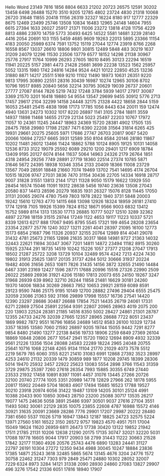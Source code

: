 Hello Wolrd
23149
7816
1856
8804
6633
21202
20723
26575
12591
30202
13458
6498
26488
15270
3510
9205
12785
4802
23724
4830
21318
10068
26720
31648
11855
20418
11156
26319
32327
16224
8180
917
12777
22329
8675
12469
23499
25746
13508
10834
16483
12965
24148
14604
7955
6615
27394
1633
26027
25917
21371
11006
23272
13818
4128
11756
4229
8813
4886
23970
14759
5773
30493
6425
14522
5581
14681
3239
28140
4416
2054
20691
103
1155
5459
4685
9609
19263
22013
5895
23366
11154
4183
20050
25989
6374
7591
13752
15119
27044
12774
23919
8766
2268
16558
8567
13037
26610
18806
9801
30815
12489
5848
483
30219
1637
31209
24079
12296
11530
23506
13779
6577
18152
14298
21138
30967
25776
27917
11764
10999
26293
27605
18010
8495
30123
22294
16519
11941
20225
5157
2981
4473
21428
25681
3699
22238
13523
1562
25957
5052
13315
1980
1742
24816
14284
9524
4421
10122
22850
4525
13236
31880
8871
14217
25511
5169
9210
11102
11490
18973
10631
26351
9220
9813
17995
30890
22551
28316
30439
16987
10274
12965
30106
8702
10796
19517
8985
20840
5656
32214
30795
30629
19039
26737
20601
27777
27087
8144
7826
5219
7432
17248
3784
5939
14017
27917
30087
3369
21570
3201
16418
19880
54
9554
13547
29699
9455
30912
5776
2713
17457
29617
2104
32299
14158
24448
32175
21328
4422
18658
2844
5159
16053
25481
25415
4838
1998
17173
17785
1056
8443
634
20011
159
12474
4940
13631
24273
10302
1017
8220
26897
1141
3105
2784
18811
3559
14937
11898
11468
14655
21729
22134
5023
25497
22203
10767
17972
11057
10
24361
11245
24447
18963
24369
15720
28381
4902
17505
135
28475
7858
29980
17198
21287
7471
6390
22208
31564
31814
6265
425
19931
29661
20275
25605
5971
17686
27747
26703
20817
9067
5420
20066
10694
27257
6665
3931
12589
350
8104
8584
20146
28180
11867
10202
11481
26012
13466
11424
18862
5788
10124
8905
19125
10131
14058
12536
8733
3122
19079
25592
6089
29210
1200
29401
1217
6909
18784
13409
9195
20127
6074
8144
11637
5064
14963
24326
2179
26764
1851
4318
24954
29256
7749
28891
27719
18360
22514
27374
10785
5871
31646
5672
24395
18938
10346
3354
2133
20409
18366
11008
23729
13567
7049
28591
18848
21660
7074
19469
13702
7541
14695
4174
26704
10515
18206
9747
27031
3836
7470
31154
30436
22705
14334
16918
28717
9007
31828
31551
13813
2144
17121
11328
9050
15179
16622
13929
550
28454
16574
15046
11091
19312
28638
5456
19740
23636
13508
27043
20580
837
14413
28596
20279
16835
1931
26327
15076
8128
11445
17050
31131
20065
29074
4780
7549
7803
1978
2822
1940
3731
5848
20003
19242
15610
12763
4770
14115
668
13098
12926
18324
18959
26181
27410
1774
12918
7105
19926
15399
7824
8152
18671
9566
9003
6832
13412
15752
5989
8114
1313
13530
17713
26885
10777
5027
12510
3289
32362
4897
22798
18159
31515
29744
17249
1122
4653
19117
11223
10337
5721
8339
12613
6217
888
17067
9495
8795
5545
17321
199
4654
28208
23654
23354
22877
25776
1240
3027
13211
2261
4041
28397
21095
16100
12773
15173
6854
21687
796
11326
20937
32155
20764
12989
814
4041
29078
31432
4781
25673
21165
12898
21635
30317
1868
14981
9727
21363
14032
32443
22621
11694
30347
3067
7201
14811
14872
23494
11182
8915
30260
15925
23744
291
18735
14519
10242
15226
1057
27377
21208
27047
17913
18502
21287
25722
3208
13729
10104
32489
9574
4242
7213
4224
7430
19802
31913
25625
13817
20135
31737
4284
5012
30666
31937
20224
19482
4006
31656
2653
10811
7826
31435
14156
3872
32655
21490
14484
6467
3391
23169
12427
1596
28771
17688
20996
15516
27326
22990
2509
26022
25869
26936
31921
4206
15180
17813
20073
655
24150
19267
3247
31968
26939
639
8962
32710
26244
11858
21481
16629
30181
24260
19370
14006
18834
30269
28663
7952
10653
29921
28159
6089
8591
29123
9590
7486
25175
9195
10149
12700
28882
27496
29404
6555
25475
32059
23086
21363
592
31166
29899
17998
15557
16736
27541
14420
12390
23297
28686
30487
26688
17854
7521
14435
26719
24061
17331
6271
22869
27504
25891
22564
9391
22807
20965
28963
4019
2075
200
220
13903
22524
28381
21185
14516
8350
5002
28427
24861
21301
28787
12355
24733
24276
32039
27665
12357
28965
28688
7722
8051
23437
1869
9982
7872
9551
16796
16856
24689
14512
8583
26100
10329
12734
3357
18395
13580
7060
21592
26897
9205
19744
15055
9442
7291
8277
9854
8480
21490
13277
22138
8456
19733
18906
2259
6849
27369
26104
18869
10848
20806
2677
10547
2941
15720
11902
12694
8909
4932
32339
9561
21226
13356
1504
28088
24583
22289
18224
2965
24048
20755
25641
10716
1068
22148
4265
9134
11104
21770
21029
4073
7578
5512
2219
5679
785
6060
3155
8221
21410
31083
6991
12868
27392
3523
28997
4253
24610
21132
20339
1479
30859
989
1877
10208
29745
18399
28306
5014
19470
25932
3457
22922
25623
13083
5554
2898
3766
11543
31359
3729
29875
25397
7260
27618
26354
7993
15885
30355
6749
27440
23533
21932
17458
10891
8397
11091
4457
31076
13445
27266
20726
32100
20740
27774
1005
3351
20989
14778
12829
27966
262
18178
5955
20817
15902
20449
5704
18083
4907
17494
15685
16523
17788
19527
30210
23918
20974
6056
31422
19487
13109
14205
30101
25124
4991
10388
20433
900
10850
30943
28750
23200
25088
30717
13535
26217
19077
1475
24636
5058
3891
25486
9397
30501
9037
27616
27104
3551
11493
5082
30061
22129
2835
10075
23855
22608
4787
16988
15572
4146
30921
31635
20091
23669
28286
7776
29901
17207
29987
20222
28480
7381
6560
5537
11026
5719
16947
13843
12187
18825
24723
32575
5224
13971
27560
5161
16522
3150
26572
9757
19823
4570
4951
7511
17004
15049
19624
11620
26959
6811
26473
17738
30420
13122
19852
21942
17511
21785
21131
10206
12638
21290
20175
17135
30747
32021
32220
5031
17088
19778
16605
9044
17917
20903
58
2799
31443
11222
30663
21528
17842
32177
11360
4926
20576
25743
4476
6890
13283
24441
31127
22797
26191
10304
27272
12350
9434
4988
30045
10247
18884
23836
17385
14871
25243
3618
32485
5865
5674
13145
4676
3204
24776
1572
30758
22462
31247
7303
979
2849
25471
24880
10302
28052
32007
7229
6324
8973
3284
14121
31338
2090
28930
24860
27083
13827
29907
496
3276
17542
21336
6051
17816
18940
17907
